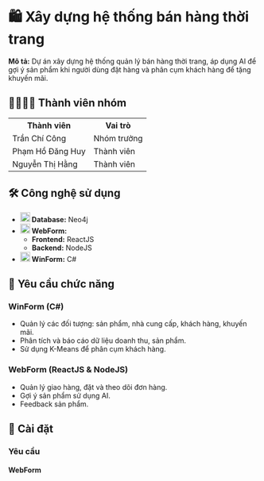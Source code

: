 <h1>🛍️ Xây dựng hệ thống bán hàng thời trang</h1>

<p><strong>Mô tả:</strong> Dự án xây dựng hệ thống quản lý bán hàng thời trang, áp dụng AI để gợi ý sản phẩm khi người dùng đặt hàng và phân cụm khách hàng để tặng khuyến mãi.</p>

<h2>👨‍👩‍👧‍👦 Thành viên nhóm</h2>
<table>
  <tr>
    <th>Thành viên</th>
    <th>Vai trò</th>
  </tr>
  <tr>
    <td>Trần Chí Công</td>
    <td>Nhóm trưởng</td>
  </tr>
  <tr>
    <td>Phạm Hồ Đăng Huy</td>
    <td>Thành viên</td>
  </tr>
  <tr>
    <td>Nguyễn Thị Hằng</td>
    <td>Thành viên</td>
  </tr>
</table>

<h2>🛠️ Công nghệ sử dụng</h2>
<ul>
  <li><strong><img src="https://www.flaticon.com/svg/static/icons/svg/888/888846.svg" alt="Database Icon" width="20"/> Database:</strong> Neo4j</li>
  <li><strong><img src="https://www.flaticon.com/svg/static/icons/svg/919/919851.svg" alt="React Icon" width="20"/> WebForm:</strong>
    <ul>
      <li><strong>Frontend:</strong> ReactJS</li>
      <li><strong>Backend:</strong> NodeJS</li>
    </ul>
  </li>
  <li><strong><img src="https://www.flaticon.com/svg/static/icons/svg/2306/2306145.svg" alt="Windows Icon" width="20"/> WinForm:</strong> C#</li>
</ul>

<h2>📌 Yêu cầu chức năng</h2>
<h3>WinForm (C#)</h3>
<ul>
  <li>Quản lý các đối tượng: sản phẩm, nhà cung cấp, khách hàng, khuyến mãi.</li>
  <li>Phân tích và báo cáo dữ liệu doanh thu, sản phẩm.</li>
  <li>Sử dụng K-Means để phân cụm khách hàng.</li>
</ul>

<h3>WebForm (ReactJS & NodeJS)</h3>
<ul>
  <li>Quản lý giao hàng, đặt và theo dõi đơn hàng.</li>
  <li>Gợi ý sản phẩm sử dụng AI.</li>
  <li>Feedback sản phẩm.</li>
</ul>

<h2>🚀 Cài đặt</h2>
<h3>Yêu cầu</h3>
<h4>WebForm</
